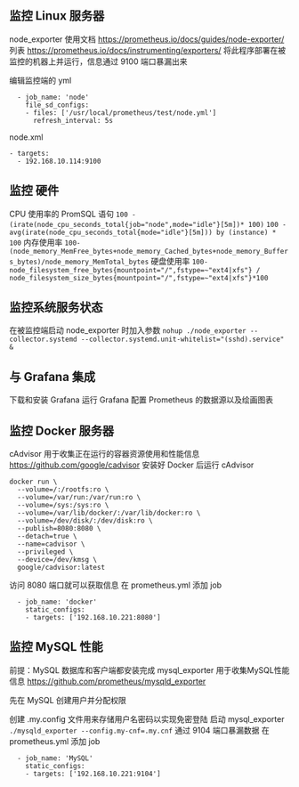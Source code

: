 ## 监控 Linux 服务器
node_exporter
    使用文档 https://prometheus.io/docs/guides/node-exporter/
    列表 https://prometheus.io/docs/instrumenting/exporters/
将此程序部署在被监控的机器上并运行，信息通过 9100 端口暴漏出来

编辑监控端的 yml
```
  - job_name: 'node'
    file_sd_configs:
    - files: ['/usr/local/prometheus/test/node.yml']
      refresh_interval: 5s
```
node.xml
```
- targets:
  - 192.168.10.114:9100
```
## 监控 硬件
CPU 使用率的 PromSQL 语句
`100 - (irate(node_cpu_seconds_total{job="node",mode="idle"}[5m])* 100)`
`100 - avg(irate(node_cpu_seconds_total{mode="idle"}[5m])) by (instance) * 100`
内存使用率
`100-(node_memory_MemFree_bytes+node_memory_Cached_bytes+node_memory_Buffers_bytes)/node_memory_MemTotal_bytes`
硬盘使用率
`100-node_filesystem_free_bytes{mountpoint="/",fstype=~"ext4|xfs"} / node_filesystem_size_bytes{mountpoint="/",fstype=~"ext4|xfs"}*100`

## 监控系统服务状态
在被监控端启动 node_exporter 时加入参数
`nohup ./node_exporter --collector.systemd --collector.systemd.unit-whitelist="(sshd).service" &`

## 与 Grafana 集成
下载和安装 Grafana
运行 Grafana
配置 Prometheus 的数据源以及绘画图表

## 监控 Docker 服务器
cAdvisor    用于收集正在运行的容器资源使用和性能信息
https://github.com/google/cadvisor
安装好 Docker 后运行 cAdvisor
```
docker run \
  --volume=/:/rootfs:ro \
  --volume=/var/run:/var/run:ro \
  --volume=/sys:/sys:ro \
  --volume=/var/lib/docker/:/var/lib/docker:ro \
  --volume=/dev/disk/:/dev/disk:ro \
  --publish=8080:8080 \
  --detach=true \
  --name=cadvisor \
  --privileged \
  --device=/dev/kmsg \
  google/cadvisor:latest
```
访问 8080 端口就可以获取信息
在 prometheus.yml 添加 job
```
  - job_name: 'docker'
    static_configs:
    - targets: ['192.168.10.221:8080']
```

## 监控 MySQL 性能
前提：MySQL 数据库和客户端都安装完成
mysql_exporter  用于收集MySQL性能信息
https://github.com/prometheus/mysqld_exporter

先在 MySQL 创建用户并分配权限

创建 .my.config 文件用来存储用户名密码以实现免密登陆
启动 mysql_exporter
`./mysqld_exporter --config.my-cnf=.my.cnf`
通过 9104 端口暴漏数据
在 prometheus.yml 添加 job
```
  - job_name: 'MySQL'
    static_configs:
    - targets: ['192.168.10.221:9104']
```